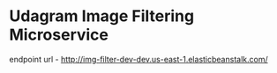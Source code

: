 # Udagram Image Filtering Microservice

endpoint url - http://img-filter-dev-dev.us-east-1.elasticbeanstalk.com/